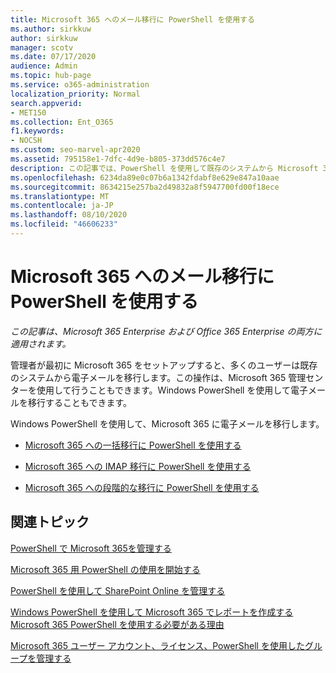 ```yaml
---
title: Microsoft 365 へのメール移行に PowerShell を使用する
ms.author: sirkkuw
author: sirkkuw
manager: scotv
ms.date: 07/17/2020
audience: Admin
ms.topic: hub-page
ms.service: o365-administration
localization_priority: Normal
search.appverid:
- MET150
ms.collection: Ent_O365
f1.keywords:
- NOCSH
ms.custom: seo-marvel-apr2020
ms.assetid: 795158e1-7dfc-4d9e-b805-373dd576c4e7
description: この記事では、PowerShell を使用して既存のシステムから Microsoft 365 に電子メールを移行する方法について説明します。
ms.openlocfilehash: 6234da89e0c07b6a1342fdabf8e629e847a10aae
ms.sourcegitcommit: 8634215e257ba2d49832a8f5947700fd00f18ece
ms.translationtype: MT
ms.contentlocale: ja-JP
ms.lasthandoff: 08/10/2020
ms.locfileid: "46606233"
---
```

# <a name="use-powershell-for-email-migration-to-microsoft-365"></a>Microsoft 365 へのメール移行に PowerShell を使用する

*この記事は、Microsoft 365 Enterprise および Office 365 Enterprise の両方に適用されます。*

管理者が最初に Microsoft 365 をセットアップすると、多くのユーザーは既存のシステムから電子メールを移行します。この操作は、Microsoft 365 管理センターを使用して行うこともできます。Windows PowerShell を使用して電子メールを移行することもできます。
  
Windows PowerShell を使用して、Microsoft 365 に電子メールを移行します。 
  
- [Microsoft 365 への一括移行に PowerShell を使用する](use-powershell-to-perform-a-cutover-migration-to-office-365.md)
    
- [Microsoft 365 への IMAP 移行に PowerShell を使用する](use-powershell-to-perform-an-imap-migration-to-office-365.md)
    
- [Microsoft 365 への段階的な移行に PowerShell を使用する](use-powershell-to-perform-a-staged-migration-to-office-365.md)
    
## <a name="related-topics"></a>関連トピック

[PowerShell で Microsoft 365を管理する](manage-office-365-with-office-365-powershell.md)
  
[Microsoft 365 用 PowerShell の使用を開始する](getting-started-with-office-365-powershell.md)
  
[PowerShell を使用して SharePoint Online を管理する](manage-sharepoint-online-with-office-365-powershell.md)
  
[Windows PowerShell を使用して Microsoft 365 でレポートを作成する](use-windows-powershell-to-create-reports-in-office-365.md) 
[Microsoft 365 PowerShell を使用する必要がある理由](why-you-need-to-use-office-365-powershell.md)
  
[Microsoft 365 ユーザー アカウント、ライセンス、PowerShell を使用したグループを管理する](manage-user-accounts-and-licenses-with-office-365-powershell.md)

